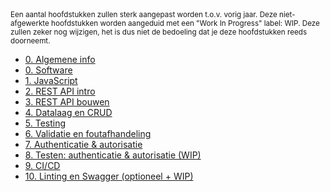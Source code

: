 <!-- markdownlint-disable first-line-h1 -->
<small>
  Een aantal hoofdstukken zullen sterk aangepast worden t.o.v. vorig jaar. Deze niet-afgewerkte hoofdstukken worden aangeduid met een "Work In Progress" label: WIP. Deze zullen zeker nog wijzigen, het is dus niet de bedoeling dat je deze hoofdstukken reeds doorneemt.
</small>

- [0. Algemene info](./0-intro/situering.md)
- [0. Software](./0-intro/software.md)
- [1. JavaScript](./1-javascript/index.md)
- [2. REST API intro](./2-REST_api_intro/index.md)
- [3. REST API bouwen](./3-REST_api_bouwen/index.md)
- [4. Datalaag en CRUD](./4-datalaag/index.md)
- [5. Testing](./5-testing/index.md)
- [6. Validatie en foutafhandeling](./6-validatie/index.md)
- [7. Authenticatie & autorisatie](./7-authenticatie/index.md)
- [8. Testen: authenticatie & autorisatie (WIP)](./8-auth_testing/index.md)
- [9. CI/CD](./9-cicd/index.md)
- [10. Linting en Swagger (optioneel + WIP)](./10-linting_swagger/index.md)
